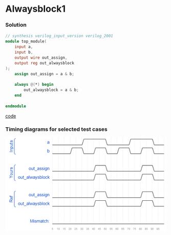 # Alwaysblock1
### Solution
```Verilog
// synthesis verilog_input_version verilog_2001
module top_module(
    input a, 
    input b,
    output wire out_assign,
    output reg out_alwaysblock
);
    assign out_assign = a & b;
    
    always @(*) begin
    	out_alwaysblock = a & b;
    end

endmodule
```
[code](./29.v)

### Timing diagrams for selected test cases
![result](./result.png)
